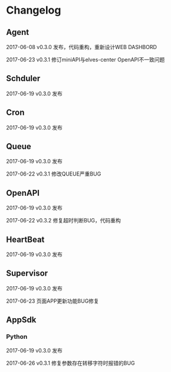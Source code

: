 # Changelog

## Agent

2017-06-08 v0.3.0 发布，代码重构，重新设计WEB DASHBORD

2017-06-23  v0.3.1 修订miniAPI与elves-center OpenAPI不一致问题

## Schduler

2017-06-19 v0.3.0 发布

## Cron

2017-06-19 v0.3.0 发布

## Queue

2017-06-19 v0.3.0 发布

2017-06-22 v0.3.1 修改QUEUE严重BUG

## OpenAPI

2017-06-19 v0.3.0 发布

2017-06-22 v0.3.2 修复超时判断BUG，代码重构

## HeartBeat

2017-06-19 v0.3.0 发布

## Supervisor

2017-06-19 v0.3.0 发布

2017-06-23 页面APP更新功能BUG修复

## AppSdk

### Python

2017-06-19 v0.3.0 发布

2017-06-26 v0.3.1 修复参数存在转移字符时报错的BUG



